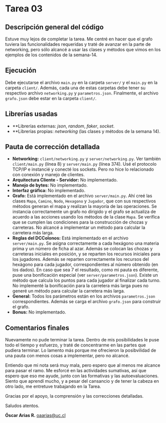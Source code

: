 # Tarea 03

## Descripción general del código

Estuve muy lejos de completar la tarea. Me centré en hacer que el grafo tuviera las funcionalidades requeridas y traté de avanzar en la parte de networking, pero sólo alcancé a usar las clases y métodos que vimos en los ejemplos de los contenidos de la semana-14.

## Ejecución

Debe ejecutarse el archivo `main.py`  en la carpeta `server/`  y el `main.py` en la carpeta `client/`. Además, cada una de estas carpetas debe tener su respectivo archivo `networking.py` y `parametros.json`. Finalmente, el archivo `grafo.json` debe estar en la carpeta `client/`.

## Librerías usadas

- **Librerías externas: *json*, *random*, *faker*, *socket*.
- **Librerías propias: *networking* (las clases y métodos de la semana 14).

## Pauta de corrección detallada

- **Networking:**  `client/networking.py` y `server/networking.py`. Ver también `client/main.py` (línea 8) y `server/main.py` (línea 374). Usé el protocolo TCP/IP e instancié y conecté los sockets. Pero no hice lo relacionado con conexión y manejo de clientes.
- **Arquitectura Cliente - Servidor:** No implementado.
- **Manejo de bytes:** No implementado.
- **Interfaz gráfica:** No implementado.
- **Grafo:** Está implementado en el archivo `server/main.py`. Ahí creé las clases `Mapa`, `Camino`, `Nodo`, `Hexagono` y `Jugador`, que con sus respectivos métodos generan el mapa y realizan la mayoría de las operaciones. Se instancia correctamente un grafo no dirigido y el grafo se actualiza de acuerdo a las acciones usando los métodos de la clase `Mapa`. Se verifica que se cumplen las condiciones para la construcción de chozas y carreteras. No alcancé a implementar un método para calcular la carretera más larga.
- **Reglas del DCColonos:** Está implementado en el archivo `server/main.py`. Se asigna correctamente a cada hexágono una materia prima y un número de ficha al azar. Además se colocan las chozas y carreteras iniciales en posición, y se reparten los recursos iniciales para los jugadores. Además se reparten correctamente los recursos del hexágono para cada jugador, correspondientes al número obtenido (en los dados). En caso que sea 7 el resultado, como mi pauta es diferente, puse una bonificación especial (ver `server/parametros.json`). Existe un método que calcula los puntos para cada jugador al finalizar cada turno. No implementé la bonificación para la carretera más larga pues no generé un método para calcular la carretera más larga.
- **General:** Todos los parámetros están en los archivos `parametros.json` correspondientes. Además se carga el archivo `grafo.json` para construir el grafo.
- **Bonus:** No implementado.

## Comentarios finales

Nuevamente no pude terminar la tarea. Dentro de mis posibilidades le puse todo el tiempo y esfuerzo, y traté de concentrarme en las partes que pudiera terminar. Lo lamento más porque me ofrecieron la posibvilidad de una pauta con menos cosas a implementar, pero no alcancé.

Entiendo que mi nota será muy mala, pero espero que al menos me alcance para pasar el ramo. Me esforcé en las actividades sumativas, así que espero que eso me ayude, junto con las formativas y las autoevaluaciones. Siento que aprendí mucho, y a pesar del cansancio y de tener la cabeza en otro lado, me entretuve trabajando en la Tarea.

Gracias por el apoyo, la comprensión y las correcciones detalladas.

Saludos atentos.

**Óscar Arias R.**
oaarias@uc.cl
